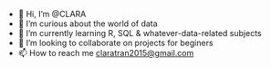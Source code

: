 - 👋 Hi, I’m @CLARA 
- 👀 I’m curious about the world of data 
- 🌱 I’m currently learning R, SQL & whatever-data-related subjects 
- 💞️ I’m looking to collaborate on projects for beginers
- 📫 How to reach me claratran2015@gmail.com 

<!---
tranclaratrang/tranclaratrang is a ✨ special ✨ repository because its `README.md` (this file) appears on your GitHub profile.
You can click the Preview link to take a look at your changes.
--->

